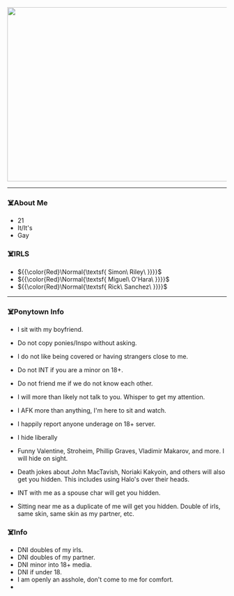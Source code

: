 <div id="header" align="center">
<img src="https://media.giphy.com/media/S7cPi6Hb2Dso3a5lco/giphy.gif?cid=790b76114f96ms8g8vla63do10rcza0zaslgi6t80jjo6q70&ep=v1_gifs_search&rid=giphy.gif&ct=g" width="600" height="400"/>
</div>

---


### ☠️About Me


- 21
- It/It's
- Gay


 
### ☠️IRLS


- ${{\color{Red}\Normal{\textsf{  Simon\ Riley\ \}}}}\$
- ${{\color{Red}\Normal{\textsf{  Miguel\ O'Hara\ \}}}}\$
- ${{\color{Red}\Normal{\textsf{  Rick\ Sanchez\ \}}}}\$


---


  
### ☠️Ponytown Info


- I sit with my boyfriend.
- Do not copy ponies/Inspo without asking.
- I do not like being covered or having strangers close to me.
- Do not INT if you are a minor on 18+.
- Do not friend me if we do not know each other.
- I will more than likely not talk to you. Whisper to get my attention.
- I AFK more than anything, I'm here to sit and watch.
- I happily report anyone underage on 18+ server. 

- I hide liberally
- Funny Valentine, Stroheim, Phillip Graves, Vladimir Makarov, and more. I will hide on sight.
- Death jokes about John MacTavish, Noriaki Kakyoin, and others will also get you hidden. This includes using Halo's over their heads.
- INT with me as a spouse char will get you hidden.
- Sitting near me as a duplicate of me will get you hidden. Double of irls, same skin, same skin as my partner, etc.


### ☠️Info


- DNI doubles of my irls.
- DNI doubles of my partner.
- DNI minor into 18+ media.
- DNI if under 18.
- I am openly an asshole, don't come to me for comfort.
- 
